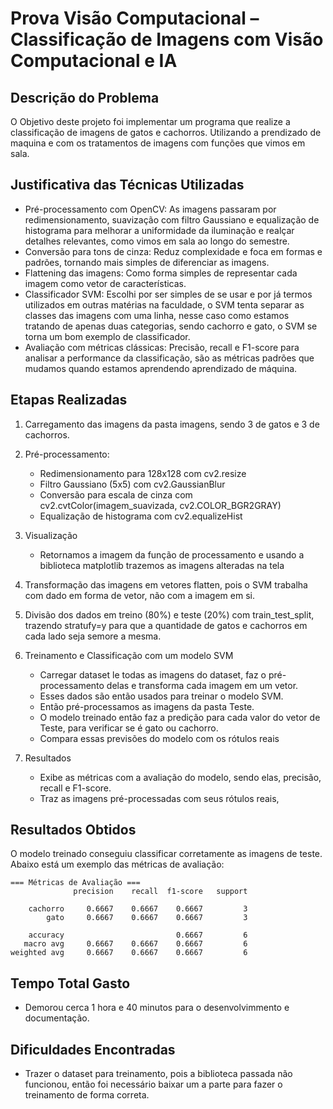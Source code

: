
# Prova Visão Computacional – Classificação de Imagens com Visão Computacional e IA

## Descrição do Problema

O Objetivo deste projeto foi implementar um programa que realize a classificação de imagens de gatos e cachorros. Utilizando a prendizado de maquina e com os tratamentos de imagens com funções que vimos em sala.


## Justificativa das Técnicas Utilizadas

   - Pré-processamento com OpenCV: As imagens passaram por redimensionamento, suavização com filtro Gaussiano e equalização de histograma para melhorar a          uniformidade da iluminação e realçar detalhes relevantes, como vimos em sala ao longo do semestre.
   - Conversão para tons de cinza: Reduz complexidade e foca em formas e padrões, tornando mais simples de diferenciar as imagens.
   - Flattening das imagens: Como forma simples de representar cada imagem como vetor de características.
   - Classificador SVM: Escolhi por ser simples de se usar e por já termos utilizados em outras matérias na faculdade, o SVM tenta separar as classes das          imagens com uma linha, nesse caso como estamos tratando de apenas duas categorias, sendo cachorro e gato, o SVM se torna um bom exemplo de classificador.
   - Avaliação com métricas clássicas: Precisão, recall e F1-score para analisar a performance da classificação, são as métricas padrões que mudamos quando        estamos aprendendo aprendizado de máquina.

## Etapas Realizadas

1. Carregamento das imagens da pasta imagens,  sendo 3 de gatos e 3 de cachorros.

2. Pré-processamento:
   - Redimensionamento para 128x128 com cv2.resize
   - Filtro Gaussiano (5x5) com cv2.GaussianBlur
   - Conversão para escala de cinza com cv2.cvtColor(imagem_suavizada, cv2.COLOR_BGR2GRAY)
   - Equalização de histograma com cv2.equalizeHist

3. Visualização
   - Retornamos a imagem da função de processamento e usando a biblioteca matplotlib trazemos as imagens alteradas na tela

4. Transformação das imagens em vetores flatten, pois o SVM trabalha com dado em forma de vetor, não com a imagem em si.

5. Divisão dos dados em treino (80%) e teste (20%) com train_test_split, trazendo stratufy=y para que a quantidade de gatos e cachorros
   em cada lado seja semore a mesma.

6. Treinamento e Classificação com um modelo SVM
   - Carregar dataset le todas as imagens do dataset, faz o pré-processamento delas e transforma cada imagem em um vetor.
   - Esses dados são então usados para treinar o modelo SVM.
   - Então pré-processamos as imagens da pasta Teste.
   - O modelo treinado então faz a predição para cada valor do vetor de Teste, para verificar se é gato ou cachorro.
   - Compara essas previsões do modelo com os rótulos reais

7. Resultados
   - Exibe as métricas com a avaliação do modelo, sendo elas, precisão, recall e F1-score.
   - Traz as imagens pré-processadas com seus rótulos reais, 

## Resultados Obtidos

O modelo treinado conseguiu classificar corretamente as imagens de teste. Abaixo está um exemplo das métricas de avaliação:

```
=== Métricas de Avaliação ===
              precision    recall  f1-score   support

    cachorro     0.6667    0.6667    0.6667         3
        gato     0.6667    0.6667    0.6667         3

    accuracy                         0.6667         6
   macro avg     0.6667    0.6667    0.6667         6
weighted avg     0.6667    0.6667    0.6667         6
```

## Tempo Total Gasto
   
   - Demorou cerca 1 hora e 40 minutos para o desenvolvimmento e documentação. 

## Dificuldades Encontradas

   - Trazer o dataset para treinamento, pois a biblioteca passada não funcionou, então foi necessário baixar um a parte para fazer o
     treinamento de forma correta.   
